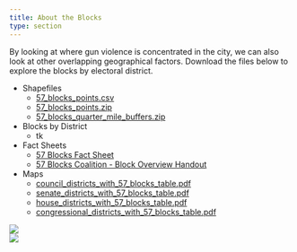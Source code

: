 ```yaml
---
title: About the Blocks
type: section
---
```


By looking at where gun violence is concentrated in the city, we can also look
at other overlapping geographical factors. Download the files below to explore
the blocks by electoral district.

<section class='js-anchor-target-blank'>

* Shapefiles
  * [57_blocks_points.csv][57_blocks_points.csv]
  * [57_blocks_points.zip][57_blocks_points.zip]
  * [57_blocks_quarter_mile_buffers.zip][57_blocks_quarter_mile_buffers.zip]
* Blocks by District
  * tk
* Fact Sheets
  * [57 Blocks Fact Sheet][57-blocks-fact-sheet]
  * [57 Blocks Coalition - Block Overview Handout][57-blocks-coalition-block-overview-handout]
* Maps
  * [council_districts_with_57_blocks_table.pdf][council_districts_with_57_blocks_table.pdf]
  * [senate_districts_with_57_blocks_table.pdf][senate_districts_with_57_blocks_table.pdf]
  * [house_districts_with_57_blocks_table.pdf][house_districts_with_57_blocks_table.pdf]
  * [congressional_districts_with_57_blocks_table.pdf][congressional_districts_with_57_blocks_table.pdf]

</section>

<section class="wrapper">
  <div class="row aln-center">
    <div class="col-6">
      <img src="/images/57-blocks-inquirer.png" />
    </div>
  </div>
  <div class="row aln-center">
    <div class="col-6">
      <img src="/images/77-blocks-2015-2023.png" />
    </div>
  </div>
</section>

[57_blocks_points.csv]: /data/57_blocks_points.csv
[57_blocks_points.zip]: /data/57_blocks_points.zip
[57_blocks_quarter_mile_buffers.zip]: /data/57_blocks_quarter_mile_buffers.zip
[57-blocks-fact-sheet]: /data/57_blocks_fact_sheet.pdf
[57-blocks-coalition-block-overview-handout]: /data/57_blocks_coalition_block_overview_handout.pdf
[council_districts_with_57_blocks_table.pdf]: /data/council_districts_with_57_blocks_table.pdf
[senate_districts_with_57_blocks_table.pdf]: /data/senate_districts_with_57_blocks_table.pdf
[house_districts_with_57_blocks_table.pdf]: /data/house_districts_with_57_blocks_table.pdf
[congressional_districts_with_57_blocks_table.pdf]: /data/congressional_districts_with_57_blocks_table.pdf

